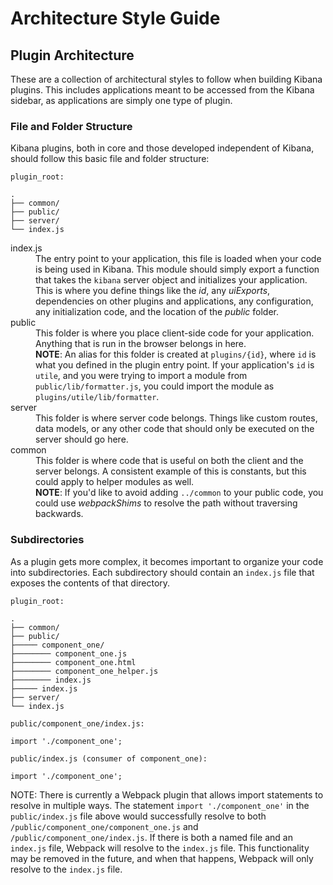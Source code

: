 # Architecture Style Guide

## Plugin Architecture

These are a collection of architectural styles to follow when building Kibana plugins. This includes applications meant to be accessed from the Kibana sidebar, as applications are simply one type of plugin.

### File and Folder Structure

Kibana plugins, both in core and those developed independent of Kibana, should follow this basic file and folder structure:

```
plugin_root:

.
├── common/
├── public/
├── server/
└── index.js
```

<dl>
  <dt>index.js</dt>
  <dd>The entry point to your application, this file is loaded when your code is being used in Kibana. This module should simply export a function that takes the <code>kibana</code> server object and initializes your application. This is where you define things like the <em>id</em>, any <em>uiExports</em>, dependencies on other plugins and applications, any configuration, any initialization code, and the location of the <em>public</em> folder.</dd>

  <dt>public</dt>
  <dd>This folder is where you place client-side code for your application. Anything that is run in the browser belongs in here.</dd>
  <dd><strong>NOTE</strong>: An alias for this folder is created at <code>plugins/{id}</code>, where <code>id</code> is what you defined in the plugin entry point. If your application's <code>id</code> is <code>utile</code>, and you were trying to import a module from <code>public/lib/formatter.js</code>, you could import the module as <code>plugins/utile/lib/formatter</code>.
  </dd>

  <dt>server</dt>
  <dd>This folder is where server code belongs. Things like custom routes, data models, or any other code that should only be executed on the server should go here.</dd>

  <dt>common</dt>
  <dd>This folder is where code that is useful on both the client and the server belongs. A consistent example of this is constants, but this could apply to helper modules as well.</dd>
  <dd><strong>NOTE</strong>: If you'd like to avoid adding <code>../common</code> to your public code, you could use <em>webpackShims</em> to resolve the path without traversing backwards.</dd>
</dl>

### Subdirectories

As a plugin gets more complex, it becomes important to organize your code into subdirectories. Each subdirectory should contain an `index.js` file that exposes the contents of that directory.

```
plugin_root:

.
├── common/
├── public/
├───── component_one/
├──────── component_one.js
├──────── component_one.html
├──────── component_one_helper.js
├──────── index.js
├───── index.js
├── server/
└── index.js
```

```
public/component_one/index.js:

import './component_one';
```

```
public/index.js (consumer of component_one):

import './component_one';
```

NOTE: There is currently a Webpack plugin that allows import statements to resolve in multiple ways. The statement `import './component_one'` in the `public/index.js` file above would successfully resolve to both `/public/component_one/component_one.js` and `/public/component_one/index.js`. If there is both a named file and an `index.js` file, Webpack will resolve to the `index.js` file. This functionality may be removed in the future, and when that happens, Webpack will only resolve to the `index.js` file.